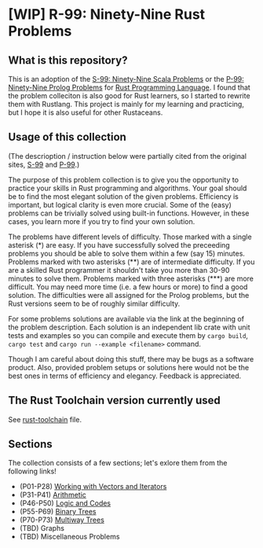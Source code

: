 # [WIP] R-99: Ninety-Nine Rust Problems

## What is this repository?

This is an adoption of the [S-99: Ninety-Nine Scala Problems](http://aperiodic.net/phil/scala/s-99/) or the [P-99: Ninety-Nine Prolog Problems](https://www.ic.unicamp.br/~meidanis/courses/mc336/2009s2/prolog/problemas/) for [Rust Programming Language](https://www.rust-lang.org/). I found that the problem colleciton is also good for Rust learners, so I started to rewrite them with Rustlang. This project is mainly for my learning and practicing, but I hope it is also useful for other Rustaceans.

## Usage of this collection

(The descrioption / instruction below were partially cited from the original sites, [S-99](http://aperiodic.net/phil/scala/s-99/) and [P-99](https://www.ic.unicamp.br/~meidanis/courses/mc336/2009s2/prolog/problemas/).)

The purpose of this problem collection is to give you the opportunity to practice your skills in Rust programming and algorithms. Your goal should be to find the most elegant solution of the given problems. Efficiency is important, but logical clarity is even more crucial. Some of the (easy) problems can be trivially solved using built-in functions. However, in these cases, you learn more if you try to find your own solution. 

The problems have different levels of difficulty. Those marked with a single asterisk (\*) are easy. If you have successfully solved the preceeding problems you should be able to solve them within a few (say 15) minutes. Problems marked with two asterisks (\*\*) are of intermediate difficulty. If you are a skilled Rust programmer it shouldn't take you more than 30-90 minutes to solve them. Problems marked with three asterisks (\*\*\*) are more difficult. You may need more time (i.e. a few hours or more) to find a good solution. The difficulties were all assigned for the Prolog problems, but the Rust versions seem to be of roughly similar difficulty.

For some problems solutions are available via the link at the beginning of the problem description. Each solution is an independent lib crate with unit tests and examples so you can compile and execute them by `cargo build`, `cargo test` and `cargo run --example <filename>` command.

Though I am careful about doing this stuff, there may be bugs as a software product. Also, provided problem setups or solutions here would not be the best ones in terms of efficiency and elegancy. Feedback is appreciated. 

## The Rust Toolchain version currently used

See [rust-toolchain](./rust-toolchain) file.

## Sections

The collection consists of a few sections; let's exlore them from the following links!

- (P01-P28) [Working with Vectors and Iterators](./working-with-vectors/README.md)
- (P31-P41) [Arithmetic](./arithmetic/README.md)
- (P46-P50) [Logic and Codes](./logic-and-codes/README.md)
- (P55-P69) [Binary Trees](./binary-trees/README.md)
- (P70-P73) [Multiway Trees](./multiway-trees/README.md)
- (TBD) Graphs
- (TBD) Miscellaneous Problems








